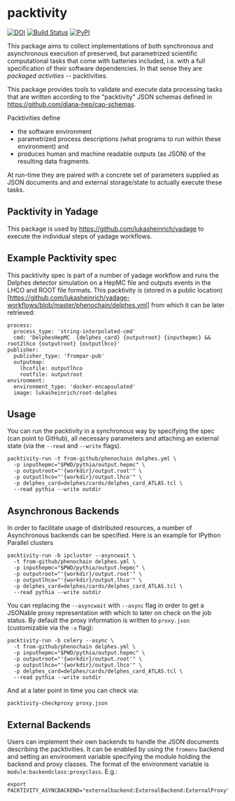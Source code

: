 # packtivity

[![DOI](https://zenodo.org/badge/53696818.svg)](https://zenodo.org/badge/latestdoi/53696818)
[![Build Status](https://travis-ci.org/diana-hep/packtivity.svg?branch=master)](https://travis-ci.org/diana-hep/packtivity)
[![PyPI](https://img.shields.io/pypi/v/packtivity.svg)](https://pypi.python.org/pypi/packtivity)

This package aims to collect implementations of both synchronous and asynchronous execution of preserved, but parametrized scientific computational tasks that come with batteries included, i.e. with a full specification of their software dependencies. In that sense they are *packaged activities* -- packtivities.

This package provides tools to validate and execute data processing tasks that are written according to the "packtivity" JSON schemas defined in https://github.com/diana-hep/cap-schemas.

Packtivities define

* the software environment
* parametrized process descriptions (what programs to run within these environment) and
* produces human and machine readable outputs (as JSON) of the resulting data fragments.

At run-time they are paired with a concrete set of parameters supplied as JSON documents and and external storage/state to actually execute these tasks.

## Packtivity in Yadage

This package is used by https://github.com/lukasheinrich/yadage to execute the individual steps of yadage workflows.

## Example Packtivity spec

This packtivity spec is part of a number of yadage workflow and runs the Delphes detector simulation on a HepMC file and outputs events in the LHCO and ROOT file formats. This packtivity is (stored in a public location)[https://github.com/lukasheinrich/yadage-workflows/blob/master/phenochain/delphes.yml] from which it can be later retrieved:

    process:
      process_type: 'string-interpolated-cmd'
      cmd: 'DelphesHepMC  {delphes_card} {outputroot} {inputhepmc} && root2lhco {outputroot} {outputlhco}'
    publisher:
      publisher_type: 'frompar-pub'
      outputmap:
        lhcofile: outputlhco
        rootfile: outputroot
    environment:
      environment_type: 'docker-encapsulated'
      image: lukasheinrich/root-delphes

## Usage

You can run the packtivity in a synchronous way by specifying the spec (can point to GitHub),  all necessary parameters and attaching an external state (via the `--read` and `--write` flags).

    packtivity-run -t from-github/phenochain delphes.yml \
      -p inputhepmc="$PWD/pythia/output.hepmc" \
      -p outputroot="'{workdir}/output.root'" \
      -p outputlhco="'{workdir}/output.lhco'" \
      -p delphes_card=delphes/cards/delphes_card_ATLAS.tcl \
      --read pythia --write outdir

## Asynchronous Backends

In order to facilitate usage of distributed resources, a number of Asynchronous
backends can be specified. Here is an example for IPython Parallel clusters

    packtivity-run -b ipcluster --asyncwait \
      -t from-github/phenochain delphes.yml \
      -p inputhepmc="$PWD/pythia/output.hepmc" \
      -p outputroot="'{workdir}/output.root'" \
      -p outputlhco="'{workdir}/output.lhco'" \
      -p delphes_card=delphes/cards/delphes_card_ATLAS.tcl \
      --read pythia --write outdir

You can replacing the `--asyncwait` with `--async` flag in order to get a JSONable proxy representation with which to later on check on the job status. By default the proxy information is written to `proxy.json` (customizable via the `-x` flag):

    packtivity-run -b celery --async \
      -t from-github/phenochain delphes.yml \
      -p inputhepmc="$PWD/pythia/output.hepmc" \
      -p outputroot="'{workdir}/output.root'" \
      -p outputlhco="'{workdir}/output.lhco'" \
      -p delphes_card=delphes/cards/delphes_card_ATLAS.tcl \
      --read pythia --write outdir

And at a later point in time you can check via:

    packtivity-checkproxy proxy.json

## External Backends

Users can implement their own backends to handle the JSON documents describing the packtivities. It can be enabled
by using the `fromenv` backend and setting an environment variable specifying the module holding the backend and proxy
classes. The format of the environment variable is `module:backendclass:proxyclass`. E.g.:

    export PACKTIVITY_ASYNCBACKEND="externalbackend:ExternalBackend:ExternalProxy"
